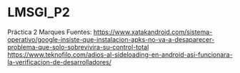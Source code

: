 # LMSGI_P2
Práctica 2 Marques 
Fuentes:
https://www.xatakandroid.com/sistema-operativo/google-insiste-que-instalacion-apks-no-va-a-desaparecer-problema-que-solo-sobrevivira-su-control-total
https://www.teknofilo.com/adios-al-sideloading-en-android-asi-funcionara-la-verificacion-de-desarrolladores/

